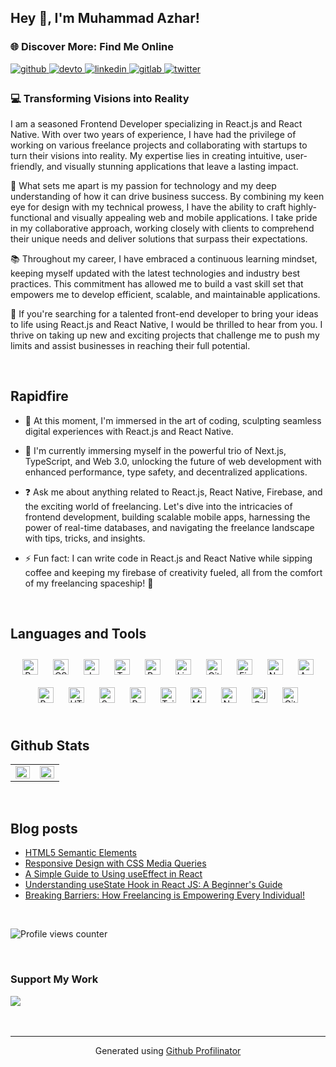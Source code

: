 ## Hey 👋, I'm Muhammad Azhar!  
  



###  🌐 Discover More: Find Me Online  
<a href="https://github.com/muhammadazhariqbal" target="_blank">
<img src=https://img.shields.io/badge/github-%2324292e.svg?&style=for-the-badge&logo=github&logoColor=white alt=github style="margin-bottom: 5px;" />
</a>
<a href="https://dev.to/muhammadazhariqbal" target="_blank">
<img src=https://img.shields.io/badge/dev.to-%2308090A.svg?&style=for-the-badge&logo=dev.to&logoColor=white alt=devto style="margin-bottom: 5px;" />
</a>
<a href="https://linkedin.com/in/muhammadazhariqbal" target="_blank">
<img src=https://img.shields.io/badge/linkedin-%231E77B5.svg?&style=for-the-badge&logo=linkedin&logoColor=white alt=linkedin style="margin-bottom: 5px;" />
</a>
<a href="https://gitlab.com/muhammadazhariqbal" target="_blank">
<img src=https://img.shields.io/badge/gitlab-330F63.svg?&style=for-the-badge&logo=gitlab&logoColor=white alt=gitlab style="margin-bottom: 5px;" />
</a>
<a href="https://twitter.com/muhmmdazhr" target="_blank">
<img src=https://img.shields.io/twitter/?&style=for-the-badge&logo=twitter&logoColor=white alt=twitter style="margin-bottom: 5px;" />
</a>



  



### 💻 Transforming Visions into Reality  
I am a seasoned Frontend Developer specializing in React.js and React Native. With over two years of experience, I have had the privilege of working on various freelance projects and collaborating with startups to turn their visions into reality. My expertise lies in creating intuitive, user-friendly, and visually stunning applications that leave a lasting impact.

🚀 What sets me apart is my passion for technology and my deep understanding of how it can drive business success. By combining my keen eye for design with my technical prowess, I have the ability to craft highly-functional and visually appealing web and mobile applications. I take pride in my collaborative approach, working closely with clients to comprehend their unique needs and deliver solutions that surpass their expectations.

📚 Throughout my career, I have embraced a continuous learning mindset, keeping myself updated with the latest technologies and industry best practices. This commitment has allowed me to build a vast skill set that empowers me to develop efficient, scalable, and maintainable applications.

💼 If you're searching for a talented front-end developer to bring your ideas to life using React.js and React Native, I would be thrilled to hear from you. I thrive on taking up new and exciting projects that challenge me to push my limits and assist businesses in reaching their full potential.  
  

<br/>  


## Rapidfire  


- 🔭 At this moment, I'm immersed in the art of coding, sculpting seamless digital experiences with React.js and React Native.  
  

- 🌱 I'm currently immersing myself in the powerful trio of Next.js, TypeScript, and Web 3.0, unlocking the future of web development with enhanced performance, type safety, and decentralized applications.  
  

- ❓ Ask me about anything related to React.js, React Native, Firebase, and the exciting world of freelancing. Let's dive into the intricacies of frontend development, building scalable mobile apps, harnessing the power of real-time databases, and navigating the freelance landscape with tips, tricks, and insights.  
  

- ⚡ Fun fact: I can write code in React.js and React Native while sipping coffee and keeping my firebase of creativity fueled, all from the comfort of my freelancing spaceship! 🚀  


</td><td valign="top" width="50%">





<br/>  


## Languages and Tools  
<div align="center">  
<a href="https://reactjs.org/" target="_blank"><img style="margin: 10px" src="https://profilinator.rishav.dev/skills-assets/react-original-wordmark.svg" alt="React" height="25" /></a>  
<a href="https://www.w3schools.com/css/" target="_blank"><img style="margin: 10px" src="https://profilinator.rishav.dev/skills-assets/css3-original-wordmark.svg" alt="CSS3" height="25" /></a>  
<a href="https://www.javascript.com/" target="_blank"><img style="margin: 10px" src="https://profilinator.rishav.dev/skills-assets/javascript-original.svg" alt="JavaScript" height="25" /></a>  
<a href="https://www.typescriptlang.org/" target="_blank"><img style="margin: 10px" src="https://profilinator.rishav.dev/skills-assets/typescript-original.svg" alt="TypeScript" height="25" /></a>  
<a href="https://www.gnu.org/software/bash/" target="_blank"><img style="margin: 10px" src="https://profilinator.rishav.dev/skills-assets/gnu_bash-icon.svg" alt="Bash" height="25" /></a>  
<a href="https://www.linux.org/" target="_blank"><img style="margin: 10px" src="https://profilinator.rishav.dev/skills-assets/linux-original.svg" alt="Linux" height="25" /></a>  
<a href="https://github.com/" target="_blank"><img style="margin: 10px" src="https://profilinator.rishav.dev/skills-assets/git-scm-icon.svg" alt="Git" height="25" /></a>  
<a href="https://firebase.google.com/" target="_blank"><img style="margin: 10px" src="https://profilinator.rishav.dev/skills-assets/firebase.png" alt="Firebase" height="25" /></a>  
<a href="https://nodejs.org/" target="_blank"><img style="margin: 10px" src="https://profilinator.rishav.dev/skills-assets/nodejs-original-wordmark.svg" alt="Node.js" height="25" /></a>  
<a href="https://www.android.com/intl/en_in/" target="_blank"><img style="margin: 10px" src="https://profilinator.rishav.dev/skills-assets/android-original-wordmark.svg" alt="Android" height="25" /></a>  
<a href="https://getbootstrap.com/docs/3.4/javascript/" target="_blank"><img style="margin: 10px" src="https://profilinator.rishav.dev/skills-assets/bootstrap-plain.svg" alt="Bootstrap" height="25" /></a>  
<a href="https://en.wikipedia.org/wiki/HTML5" target="_blank"><img style="margin: 10px" src="https://profilinator.rishav.dev/skills-assets/html5-original-wordmark.svg" alt="HTML5" height="25" /></a>  
<a href="https://sass-lang.com/" target="_blank"><img style="margin: 10px" src="https://profilinator.rishav.dev/skills-assets/sass-original.svg" alt="Sass" height="25" /></a>  
<a href="https://redux.js.org/" target="_blank"><img style="margin: 10px" src="https://profilinator.rishav.dev/skills-assets/redux-original.svg" alt="Redux" height="25" /></a>  
<a href="https://www.tailwindcss.com/" target="_blank"><img style="margin: 10px" src="https://profilinator.rishav.dev/skills-assets/tailwindcss.svg" alt="Tailwind CSS" height="25" /></a>  
<a href="https://mui.com/" target="_blank"><img style="margin: 10px" src="https://profilinator.rishav.dev/skills-assets/mui.png" alt="Material UI" height="25" /></a>  
<a href="https://nextjs.org/" target="_blank"><img style="margin: 10px" src="https://profilinator.rishav.dev/skills-assets/nextjs.png" alt="NextJS" height="25" /></a>  
<a href="https://jquery.com/" target="_blank"><img style="margin: 10px" src="https://profilinator.rishav.dev/skills-assets/jquery.png" alt="jQuery" height="25" /></a>  
<a href="https://about.gitlab.com/" target="_blank"><img style="margin: 10px" src="https://profilinator.rishav.dev/skills-assets/gitlab.svg" alt="GitLab" height="25" /></a>  
</div>  

<br/>  


## Github Stats  
<table><tr><td valign="top" width="50%">

<img src="https://github-readme-stats.vercel.app/api?username=muhammadazhariqbal&show_icons=true&count_private=true&hide_border=true" align="left" style="width: 100%" />

</td><td valign="top" width="50%">

<img src="https://github-readme-stats.vercel.app/api/top-langs/?username=muhammadazhariqbal&hide_border=true&layout=compact" align="left" style="width: 100%" />

</td></tr></table>  

<br/>  


## Blog posts
<!-- BLOG-POST-LIST:START -->
- [HTML5 Semantic Elements](https://dev.to/muhammadazhariqbal/html5-semantic-elements-a62)
- [Responsive Design with CSS Media Queries](https://dev.to/muhammadazhariqbal/responsive-design-with-css-media-queries-2ei6)
- [A Simple Guide to Using useEffect in React](https://dev.to/muhammadazhariqbal/a-simple-guide-to-using-useeffect-in-react-3hch)
- [Understanding useState Hook in React JS: A Beginner&#39;s Guide](https://dev.to/muhammadazhariqbal/understanding-usestate-hook-in-react-js-a-beginners-guide-4gf8)
- [Breaking Barriers: How Freelancing is Empowering Every Individual!](https://dev.to/muhammadazhariqbal/breaking-barriers-how-freelancing-is-empowering-every-individual-3j8e)
<!-- BLOG-POST-LIST:END -->

<br/>  

![Profile views counter](https://komarev.com/ghpvc/?username=muhammadazhariqbal&&style=flat-square)  
  

<br/>  



### Support My Work   
<div align="left">
            <a href="https://www.buymeacoffee.com/https://www.buymeacoffee.com/muhammadazhar" target="_blank" style="display: inline-block;">
                <img
                    src="https://img.shields.io/badge/Donate-Buy%20Me%20A%20Coffee-orange.svg?style=flat-square&logo=buymeacoffee" 
                    align="left"
                />
            </a></div>  

<br/>  


<br />

----
<div align="center">Generated using <a href="https://profilinator.rishav.dev/" target="_blank">Github Profilinator</a></div>
